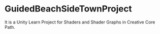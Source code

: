 # GuidedBeachSideTownProject
 
It is a Unity Learn Project for Shaders and Shader Graphs in Creative Core Path. 
